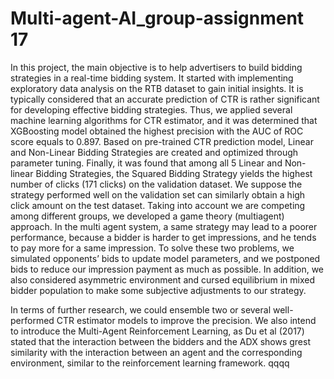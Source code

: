# Multi-agent-AI_group-assignment 17
In this project, the main objective is to help advertisers to build bidding strategies in a real-time bidding system. It started with implementing exploratory data analysis on the RTB dataset to gain initial insights. It is typically considered that an accurate prediction of CTR is rather significant for developing effective bidding strategies. Thus, we applied several machine learning algorithms for CTR estimator, and it was determined that XGBoosting model obtained the highest precision with the AUC of ROC score equals to 0.897. Based on pre-trained CTR prediction model, Linear and Non-Linear Bidding Strategies are created and optimized through parameter tuning. Finally, it was found that among all 5 Linear and Non-linear Bidding Strategies, the Squared Bidding Strategy yields the highest number of clicks (171 clicks) on the validation dataset. We suppose the strategy performed well on the validation set can similarly obtain a high click amount on the test dataset. 
Taking into account we are competing among different groups, we developed a game theory (multiagent) approach. In the multi agent system, a same strategy may lead to a poorer performance, because a bidder is harder to get impressions, and he tends to pay more for a same impression. To solve these two problems, we simulated opponents’ bids to update model parameters, and we postponed bids to reduce our impression payment as much as possible. In addition, we also considered asymmetric environment and cursed equilibrium in mixed bidder population to make some subjective adjustments to our strategy.

In terms of further research, we could ensemble two or several well-performed CTR estimator models to improve the precision. We also intend to introduce the Multi-Agent Reinforcement Learning, as Du et al (2017) stated that the interaction between the bidders and the ADX shows grest similarity with the interaction between an agent and the corresponding environment, similar to the reinforcement learning framework.  qqqq

